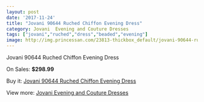 ```yaml
---
layout: post
date: '2017-11-24'
title: "Jovani 90644 Ruched Chiffon Evening Dress"
category: Jovani  Evening and Couture Dresses
tags: ["jovani","ruched","dress","beaded","evening"]
image: http://img.princessan.com/23813-thickbox_default/jovani-90644-ruched-chiffon-evening-dress.jpg
---
```

Jovani 90644 Ruched Chiffon Evening Dress

On Sales: **$298.99**
<a href="https://www.princessan.com/en/10891-jovani-90644-ruched-chiffon-evening-dress.html"><amp-img layout="responsive" width="600" height="600" src="//img.princessan.com/23813-thickbox_default/jovani-90644-ruched-chiffon-evening-dress.jpg" alt="Jovani 90644 Ruched Chiffon Evening Dress 0" /></a>

Buy it: [Jovani 90644 Ruched Chiffon Evening Dress](https://www.princessan.com/en/10891-jovani-90644-ruched-chiffon-evening-dress.html "Jovani 90644 Ruched Chiffon Evening Dress")

View more: [Jovani  Evening and Couture Dresses](https://www.princessan.com/en/83- "Jovani  Evening and Couture Dresses")
